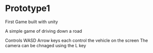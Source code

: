 # Prototype1
First Game built with unity

A simple game of driving down a road 

Controls 
WASD
Arrow keys 
each control the vehicle on the screen 
The camera can be chnaged using the L key
